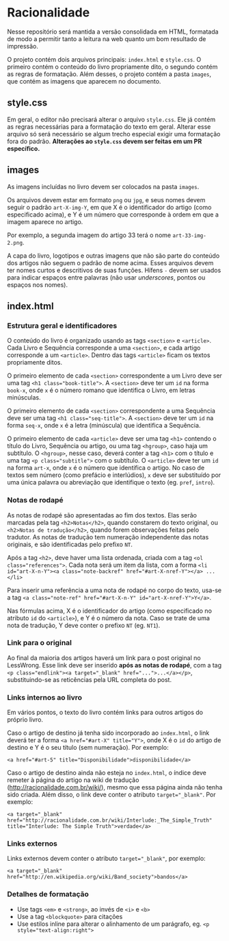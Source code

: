 # Racionalidade

Nesse repositório será mantida a versão consolidada em HTML, formatada de modo a permitir tanto a leitura na web quanto um bom resultado de impressão.

O projeto contém dois arquivos principais: `index.html` e `style.css`. O primeiro contém o conteúdo do livro propriamente dito, o segundo contém as regras de formatação. Além desses, o projeto contém a pasta `images`, que contém as imagens que aparecem no documento.

## style.css

Em geral, o editor não precisará alterar o arquivo `style.css`. Ele já contém as regras necessárias para a formatação do texto em geral. Alterar esse arquivo só será necessário se algum trecho especial exigir uma formatação fora do padrão. **Alterações ao `style.css` devem ser feitas em um PR específico.**

## images

As imagens incluídas no livro devem ser colocados na pasta `images`.

Os arquivos devem estar em formato `png` ou `jpg`, e seus nomes devem seguir o padrão `art-X-img-Y`, em que X é o identificador do artigo (como especificado acima), e Y é um número que corresponde à ordem em que a imagem aparece no artigo.

Por exemplo, a segunda imagem do artigo 33 terá o nome `art-33-img-2.png`.

A capa do livro, logotipos e outras imagens que não são parte do conteúdo dos artigos não seguem o padrão de nome acima. Esses arquivos devem ter nomes curtos e descritivos de suas funções. Hífens `-` devem ser usados para indicar espaços entre palavras (não usar *underscores*, pontos ou espaços nos nomes).

## index.html

### Estrutura geral e identificadores

O conteúdo do livro é organizado usando as tags `<section>` e `<article>`. Cada Livro e Sequência corresponde a uma `<section>`, e cada artigo corresponde a um `<article>`. Dentro das tags `<article>` ficam os textos propriamente ditos.

O primeiro elemento de cada `<section>` correspondente a um Livro deve ser uma tag `<h1 class="book-title">`. A `<section>` deve ter um `id` na forma `book-x`, onde `x` é o número romano que identifica o Livro, em letras minúsculas.

O primeiro elemento de cada `<section>` correspondente a uma Sequência deve ser uma tag `<h1 class="seq-title">`. A `<section>` deve ter um `id` na forma `seq-x`, onde `x` é a letra (minúscula) que identifica a Sequência.

O primeiro elemento de cada `<article>` deve ser uma tag `<h1>` contendo o título do Livro, Sequência ou artigo, ou uma tag `<hgroup>`, caso haja um subtítulo. O `<hgroup>`, nesse caso, deverá conter a tag `<h1>` com o título e uma tag `<p class="subtitle">` com o subtítulo. O `<article>` deve ter um `id` na forma `art-x`, onde `x` é o número que identifica o artigo. No caso de textos sem número (como prefácio e interlúdios), `x` deve ser substituído por uma única palavra ou abreviação que identifique o texto (eg. `pref`, `intro`).

### Notas de rodapé

As notas de rodapé são apresentadas ao fim dos textos. Elas serão marcadas pela tag `<h2>Notas</h2>`, quando constarem do texto original, ou `<h2>Notas de tradução</h2>`, quando forem observações feitas pelo tradutor. As notas de tradução tem numeração independente das notas originais, e são identificadas pelo prefixo `NT`.

Após a tag `<h2>`, deve haver uma lista ordenada, criada com a tag `<ol class="references">`. Cada nota será um item da lista, com a forma `<li id="art-X-n-Y"><a class="note-backref" href="#art-X-nref-Y"></a> ... </li>` 

Para inserir uma referência a uma nota de rodapé no corpo do texto, usa-se a tag `<a class="note-ref" href="#art-X-n-Y" id="art-X-nref-Y">Y</a>`.

Nas fórmulas acima, X é o identificador do artigo (como especificado no atributo `id` do `<article>`), e Y é o número da nota. Caso se trate de uma nota de tradução, Y deve conter o prefixo `NT` (eg. `NT1`).

### Link para o original

Ao final da maioria dos artigos haverá um link para o post original no LessWrong. Esse link deve ser inserido **após as notas de rodapé**, com a tag `<p class="endlink"><a target="_blank" href="...">...</a></p>`, substituindo-se as reticências pela URL completa do post.

### Links internos ao livro

Em vários pontos, o texto do livro contém links para outros artigos do próprio livro.

Caso o artigo de destino já tenha sido incorporado ao `index.html`, o link deverá ter a forma `<a href="#art-X" title="Y">`, onde X é o `id` do artigo de destino e Y é o seu título (sem numeração). Por exemplo:

    <a href="#art-5" title="Disponibilidade">disponibilidade</a>

Caso o artigo de destino ainda não esteja no `index.html`, o índice deve remeter à página do artigo na wiki de tradução (http://racionalidade.com.br/wiki/), mesmo que essa página ainda não tenha sido criada. Além disso, o link deve conter o atributo `target="_blank"`. Por exemplo:

    <a target="_blank" href="http://racionalidade.com.br/wiki/Interlude:_The_Simple_Truth" title="Interlude: The Simple Truth">verdade</a>

### Links externos

Links externos devem conter o atributo `target="_blank"`, por exemplo:

    <a target="_blank" href="http://en.wikipedia.org/wiki/Band_society">bandos</a>

### Detalhes de formatação

* Use tags `<em>` e `<strong>`, ao invés de `<i>` e `<b>`
* Use a tag `<blockquote>` para citações
* Use estilos inline para alterar o alinhamento de um parágrafo, eg. `<p style="text-align:right">`
